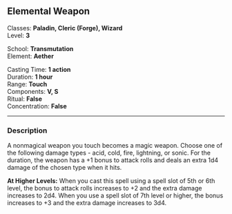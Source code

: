 ## Elemental Weapon

Classes: **Paladin, Cleric (Forge), Wizard**  
Level: **3**  

School: **Transmutation**  
Element: **Aether**  

Casting Time: **1 action**  
Duration: **1 hour**  
Range: **Touch**  
Components: **V, S**  
Ritual: **False**  
Concentration: **False**  

------

### Description

A nonmagical weapon you touch becomes a magic weapon. Choose one of the following damage types - acid, cold, fire, lightning, or sonic. For the duration, the weapon has a +1 bonus to attack rolls and deals an extra 1d4 damage of the chosen type when it hits.

**At Higher Levels:** When you cast this spell using a spell slot of 5th or 6th level, the bonus to attack rolls increases to +2 and the extra damage increases to 2d4. When you use a spell slot of 7th level or higher, the bonus increases to +3 and the extra damage increases to 3d4.